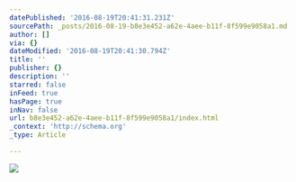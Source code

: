 ```yaml
---
datePublished: '2016-08-19T20:41:31.231Z'
sourcePath: _posts/2016-08-19-b8e3e452-a62e-4aee-b11f-8f599e9058a1.md
author: []
via: {}
dateModified: '2016-08-19T20:41:30.794Z'
title: ''
publisher: {}
description: ''
starred: false
inFeed: true
hasPage: true
inNav: false
url: b8e3e452-a62e-4aee-b11f-8f599e9058a1/index.html
_context: 'http://schema.org'
_type: Article

---
```

![](https://the-grid-user-content.s3-us-west-2.amazonaws.com/3c6ebcdf-beef-4e07-929e-44a89772d7bd.jpg)
